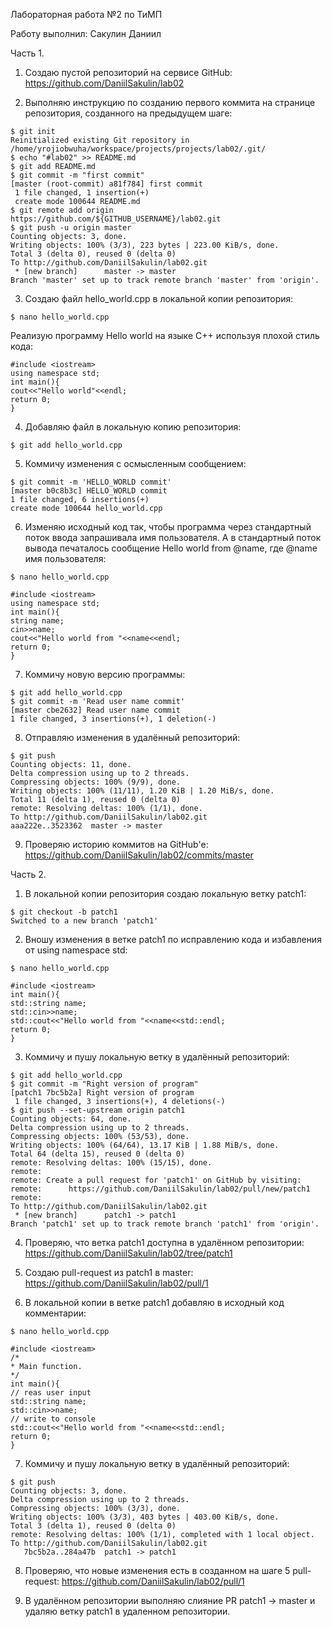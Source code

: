 Лабораторная работа №2 по ТиМП

Работу выполнил: Сакулин Даниил

Часть 1.

1. Создаю пустой репозиторий на сервисе GitHub: https://github.com/DaniilSakulin/lab02

2. Выполняю инструкцию по созданию первого коммита на странице репозитория, созданного на предыдущем шаге:

```
$ git init
Reinitialized existing Git repository in /home/yrojiobwuha/workspace/projects/projects/lab02/.git/
$ echo "#lab02" >> README.md
$ git add README.md
$ git commit -m "first commit"
[master (root-commit) a81f784] first commit
 1 file changed, 1 insertion(+)
 create mode 100644 README.md
$ git remote add origin https://github.com/${GITHUB_USERNAME}/lab02.git
$ git push -u origin master
Counting objects: 3, done.
Writing objects: 100% (3/3), 223 bytes | 223.00 KiB/s, done.
Total 3 (delta 0), reused 0 (delta 0)
To http://github.com/DaniilSakulin/lab02.git
 * [new branch]      master -> master
Branch 'master' set up to track remote branch 'master' from 'origin'.
```

3. Создаю файл hello_world.cpp в локальной копии репозитория:

```
$ nano hello_world.cpp
```

Реализую программу Hello world на языке C++ используя плохой стиль кода:

```
#include <iostream>
using namespace std;
int main(){
cout<<"Hello world"<<endl;
return 0;
}
```

4. Добавляю файл в локальную копию репозитория:

```
$ git add hello_world.cpp
```

5. Коммичу изменения с осмысленным сообщением:

```
$ git commit -m 'HELLO_WORLD commit'
[master b0c8b3c] HELLO_WORLD commit
1 file changed, 6 insertions(+)
create mode 100644 hello_world.cpp
```

6. Изменяю исходный код так, чтобы программа через стандартный поток ввода запрашивала имя пользователя. А в стандартный поток вывода печаталось сообщение Hello world from @name, где @name имя пользователя:

```
$ nano hello_world.cpp
```

```
#include <iostream>
using namespace std;
int main(){
string name;
cin>>name;
cout<<"Hello world from "<<name<<endl;
return 0;
}
```

7. Коммичу новую версию программы:

```
$ git add hello_world.cpp
$ git commit -m 'Read user name commit'
[master cbe2632] Read user name commit
1 file changed, 3 insertions(+), 1 deletion(-)
```

8. Отправляю изменения в удалённый репозиторий:

```
$ git push
Counting objects: 11, done.
Delta compression using up to 2 threads.
Compressing objects: 100% (9/9), done.
Writing objects: 100% (11/11), 1.20 KiB | 1.20 MiB/s, done.
Total 11 (delta 1), reused 0 (delta 0)
remote: Resolving deltas: 100% (1/1), done.
To http://github.com/DaniilSakulin/lab02.git
aaa222e..3523362  master -> master
```

9. Проверяю историю коммитов на GitHub'е: https://github.com/DaniilSakulin/lab02/commits/master

Часть 2.

1. В локальной копии репозитория создаю локальную ветку patch1:

```
$ git checkout -b patch1
Switched to a new branch 'patch1'
```

2. Вношу изменения в ветке patch1 по исправлению кода и избавления от using namespace std:

```
$ nano hello_world.cpp
```

```
#include <iostream>
int main(){
std::string name;
std::cin>>name;
std::cout<<"Hello world from "<<name<<std::endl;
return 0;
}
```

3. Коммичу и пушу локальную ветку в удалённый репозиторий:

```
$ git add hello_world.cpp
$ git commit -m "Right version of program"
[patch1 7bc5b2a] Right version of program
 1 file changed, 3 insertions(+), 4 deletions(-)
$ git push --set-upstream origin patch1
Counting objects: 64, done.
Delta compression using up to 2 threads.
Compressing objects: 100% (53/53), done.
Writing objects: 100% (64/64), 13.17 KiB | 1.88 MiB/s, done.
Total 64 (delta 15), reused 0 (delta 0)
remote: Resolving deltas: 100% (15/15), done.
remote:
remote: Create a pull request for 'patch1' on GitHub by visiting:
remote:      https://github.com/DaniilSakulin/lab02/pull/new/patch1
remote:
To http://github.com/DaniilSakulin/lab02.git
 * [new branch]      patch1 -> patch1
Branch 'patch1' set up to track remote branch 'patch1' from 'origin'.
```

4. Проверяю, что ветка patch1 доступна в удалённом репозитории: https://github.com/DaniilSakulin/lab02/tree/patch1

5. Создаю pull-request из patch1 в master: https://github.com/DaniilSakulin/lab02/pull/1

6. В локальной копии в ветке patch1 добавляю в исходный код комментарии:

```
$ nano hello_world.cpp
```

```
#include <iostream>
/* 
* Main function.
*/
int main(){
// reas user input
std::string name;
std::cin>>name;
// write to console
std::cout<<"Hello world from "<<name<<std::endl;
return 0;
}
```

7. Коммичу и пушу локальную ветку в удалённый репозиторий:

```
$ git push
Counting objects: 3, done.
Delta compression using up to 2 threads.
Compressing objects: 100% (3/3), done.
Writing objects: 100% (3/3), 403 bytes | 403.00 KiB/s, done.
Total 3 (delta 1), reused 0 (delta 0)
remote: Resolving deltas: 100% (1/1), completed with 1 local object.
To http://github.com/DaniilSakulin/lab02.git
   7bc5b2a..284a47b  patch1 -> patch1
```

8. Проверяю, что новые изменения есть в созданном на шаге 5 pull-request: https://github.com/DaniilSakulin/lab02/pull/1

9. В удалённом репозитории выполняю слияние PR patch1 -> master и удаляю ветку patch1 в удаленном репозитории.
